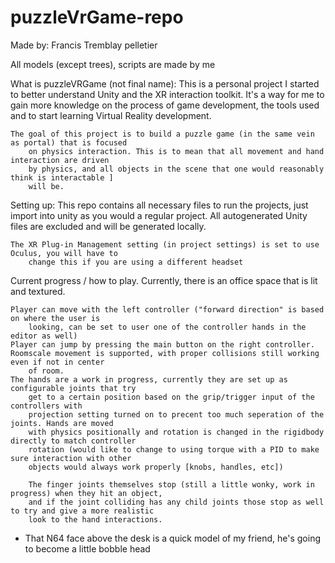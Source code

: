 # puzzleVrGame-repo

Made by: Francis Tremblay pelletier

All models (except trees), scripts are made by me

What is puzzleVRGame (not final name):
	This is a personal project I started to better understand Unity and the XR interaction toolkit.
		It's a way for me to gain more knowledge on the process of game development, the tools used
		and to start learning Virtual Reality development.
	
	The goal of this project is to build a puzzle game (in the same vein as portal) that is focused
		on physics interaction. This is to mean that all movement and hand interaction are driven
		by physics, and all objects in the scene that one would reasonably think is interactable ]
		will be.
	

Setting up:
	This repo contains all necessary files to run the projects, just import into unity as you would
		a regular project. All autogenerated Unity files are excluded and will be generated locally.
	
	The XR Plug-in Management setting (in project settings) is set to use Oculus, you will have to 
		change this if you are using a different headset
		
		
Current progress / how to play.
	Currently, there is an office space that is lit and textured.
	
	Player can move with the left controller ("forward direction" is based on where the user is
		looking, can be set to user one of the controller hands in the editor as well)
	Player can jump by pressing the main button on the right controller.
	Roomscale movement is supported, with proper collisions still working even if not in center 
		of room.
	The hands are a work in progress, currently they are set up as configurable joints that try
		get to a certain position based on the grip/trigger input of the controllers with 
		projection setting turned on to precent too much seperation of the joints. Hands are moved
		with physics positionally and rotation is changed in the rigidbody directly to match controller 
		rotation (would like to change to using torque with a PID to make sure interaction with other
		objects would always work properly [knobs, handles, etc])
		
		The finger joints themselves stop (still a little wonky, work in progress) when they hit an object,
		and if the joint colliding has any child joints those stop as well to try and give a more realistic
		look to the hand interactions.

* That N64 face above the desk is a quick model of my friend, he's going to become a little bobble head